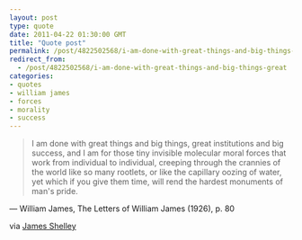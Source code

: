 ```yaml
---
layout: post
type: quote
date: 2011-04-22 01:30:00 GMT
title: "Quote post"
permalink: /post/4822502568/i-am-done-with-great-things-and-big-things-great
redirect_from: 
  - /post/4822502568/i-am-done-with-great-things-and-big-things-great
categories:
- quotes
- william james
- forces
- morality
- success
---
```

<blockquote>I am done with great things and big things, great institutions and big success, and I am for those tiny invisible molecular moral forces that work from individual to individual, creeping through the crannies of the world like so many rootlets, or like the capillary oozing of water, yet which if you give them time, will rend the hardest monuments of man's pride.</blockquote>

 — William James, The Letters of William James (1926), p. 80

<p>via <a href="http://www.jamesshelley.net/2011/04/molecular-moral-forces">James Shelley</a></p>